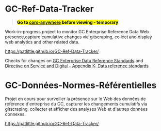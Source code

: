 # GC-Ref-Data-Tracker


>
> <mark>**Go to [cors-anywhere](https://cors-anywhere.herokuapp.com/corsdemo) before viewing - temporary**</mark>
>

Work-in-progress project to monitor GC Enterprise Reference Data Web presence,capture cumulative changes via gitscraping, collect and display web analytics and other related data. 

https://patlittle.github.io/GC-Ref-Data-Tracker/

Checks for changes on [GC Enterprise Data Reference Standards](https://www.canada.ca/en/government/system/digital-government/digital-government-innovations/enabling-interoperability/gc-enterprise-data-reference-standards.html) and [Directive on Service and Digital - Appendix K: Data reference standards](https://www.tbs-sct.canada.ca/pol/doc-eng.aspx?id=32601#appK)




# GC-Données-Normes-Référentielles

Projet en cours pour surveiller la présence sur le Web des données de référence d'entreprise du GC, capturer les changements cumulatifs via gitscraping, collecter et afficher des analyses Web et d'autres données connexes.

https://patlittle.github.io/GC-Ref-Data-Tracker/
